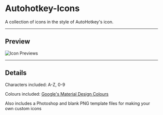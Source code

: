 # Autohotkey-Icons
A collection of icons in the style of AutoHotkey's icon.

----

## Preview

![Icon Previews](./Preview_Images/Icon-Preview.png "Icon Previews")

----

## Details

Characters included: A-Z, 0-9

Colours included: [Google's Material Design Colours](https://www.materialui.co/colors)

Also includes a Photoshop and blank PNG template files for making your own custom icons